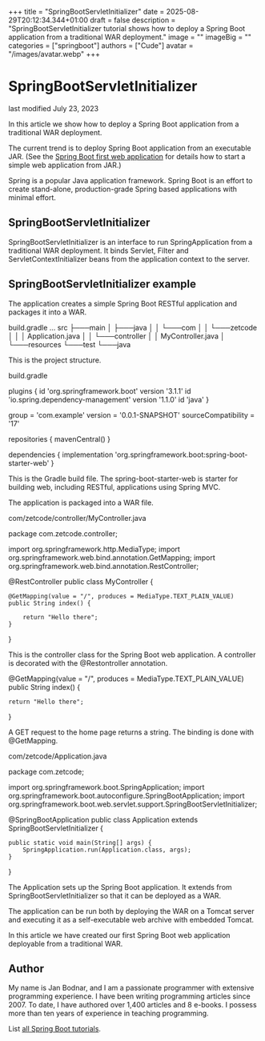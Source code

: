 +++
title = "SpringBootServletInitializer"
date = 2025-08-29T20:12:34.344+01:00
draft = false
description = "SpringBootServletInitializer tutorial shows how to deploy a Spring Boot application from a traditional WAR deployment."
image = ""
imageBig = ""
categories = ["springboot"]
authors = ["Cude"]
avatar = "/images/avatar.webp"
+++

# SpringBootServletInitializer

last modified July 23, 2023

In this article we show how to deploy a Spring Boot application from a
traditional WAR deployment.

The current trend is to deploy Spring Boot application from
an executable JAR. (See the [Spring Boot first web application](/articles/springbootwebfirst)
for details how to start a simple web application from JAR.)

Spring is a popular Java application framework.
Spring Boot is an effort to create stand-alone, production-grade
Spring based applications with minimal effort.

## SpringBootServletInitializer

SpringBootServletInitializer is an interface to run
SpringApplication from a traditional WAR deployment. It binds Servlet, Filter
and ServletContextInitializer beans from the application context to the server.

## SpringBootServletInitializer example

The application creates a simple Spring Boot RESTful application and packages it
into a WAR.

build.gradle
...
src
├───main
│   ├───java
│   │   └───com
│   │       └───zetcode
│   │           │   Application.java
│   │           └───controller
│   │                   MyController.java
│   └───resources
└───test
    └───java

This is the project structure.

build.gradle
  

plugins {
    id 'org.springframework.boot' version '3.1.1'
    id 'io.spring.dependency-management' version '1.1.0'
    id 'java'
}

group = 'com.example'
version = '0.0.1-SNAPSHOT'
sourceCompatibility = '17'

repositories {
    mavenCentral()
}

dependencies {
    implementation 'org.springframework.boot:spring-boot-starter-web'
}

This is the Gradle build file. The spring-boot-starter-web is
starter for building web, including RESTful, applications using Spring MVC.

The application is packaged into a WAR file.

com/zetcode/controller/MyController.java
  

package com.zetcode.controller;

import org.springframework.http.MediaType;
import org.springframework.web.bind.annotation.GetMapping;
import org.springframework.web.bind.annotation.RestController;

@RestController
public class MyController {

    @GetMapping(value = "/", produces = MediaType.TEXT_PLAIN_VALUE)
    public String index() {

        return "Hello there";
    }
}

This is the controller class for the Spring Boot web application. A controller
is decorated with the @Restontroller annotation.

@GetMapping(value = "/", produces = MediaType.TEXT_PLAIN_VALUE)
public String index() {

    return "Hello there";
}

A GET request to the home page returns a string. The binding is done with
@GetMapping.

com/zetcode/Application.java
  

package com.zetcode;

import org.springframework.boot.SpringApplication;
import org.springframework.boot.autoconfigure.SpringBootApplication;
import org.springframework.boot.web.servlet.support.SpringBootServletInitializer;

@SpringBootApplication
public class Application extends SpringBootServletInitializer {

    public static void main(String[] args) {
        SpringApplication.run(Application.class, args);
    }
}

The Application sets up the Spring Boot application. It extends
from SpringBootServletInitializer so that it can be deployed as
a WAR.

The application can be run both by deploying the WAR on a Tomcat server and
executing it as a self-executable web archive with embedded Tomcat.

In this article we have created our first Spring Boot web application deployable
from a traditional WAR.

## Author

My name is Jan Bodnar, and I am a passionate programmer with extensive
programming experience. I have been writing programming articles since 2007.
To date, I have authored over 1,400 articles and 8 e-books. I possess more
than ten years of experience in teaching programming.

List [all Spring Boot tutorials](/springboot/).